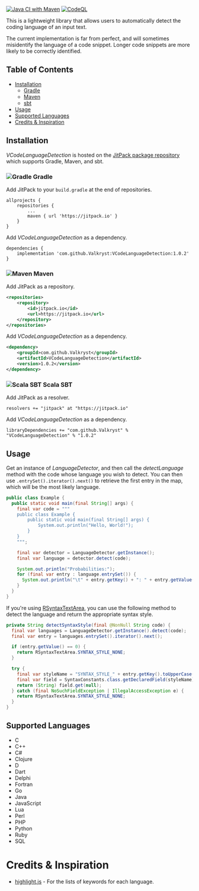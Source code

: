 [![Java CI with Maven](https://github.com/Valkryst/VCodeLanguageDetection/actions/workflows/maven.yml/badge.svg)](https://github.com/Valkryst/VCodeLanguageDetection/actions/workflows/maven.yml)
[![CodeQL](https://github.com/Valkryst/VCodeLanguageDetection/actions/workflows/codeql.yml/badge.svg)](https://github.com/Valkryst/VCodeLanguageDetection/actions/workflows/codeql.yml)

This is a lightweight library that allows users to automatically detect the coding language of an
input text.

The current implementation is far from perfect, and will sometimes misidentify the language of a code snippet. Longer
code snippets are more likely to be correctly identified.

## Table of Contents

* [Installation](https://github.com/Valkryst/VCodeLanguageDetection#installation)
    * [Gradle](https://github.com/Valkryst/VCodeLanguageDetection#-gradle)
    * [Maven](https://github.com/Valkryst/VCodeLanguageDetection#-maven)
    * [sbt](https://github.com/Valkryst/VCodeLanguageDetection#-scala-sbt)
* [Usage](https://github.com/Valkryst/VCodeLanguageDetection#usage)
* [Supported Languages](https://github.com/Valkryst/VCodeLanguageDetection#supported-languages)
* [Credits & Inspiration](https://github.com/Valkryst/VCodeLanguageDetection#credits--inspiration)

## Installation

_VCodeLanguageDetection_ is hosted on the
[JitPack package repository](https://jitpack.io/#Valkryst/VCodeLanguageDetection) which supports Gradle, Maven,
and sbt.

### ![Gradle](https://i.imgur.com/qtc6bXq.png?1) Gradle

Add JitPack to your `build.gradle` at the end of repositories.

```
allprojects {
	repositories {
		...
		maven { url 'https://jitpack.io' }
	}
}
```

Add _VCodeLanguageDetection_ as a dependency.

```
dependencies {
	implementation 'com.github.Valkryst:VCodeLanguageDetection:1.0.2'
}
```

### ![Maven](https://i.imgur.com/2TZzobp.png?1) Maven

Add JitPack as a repository.

``` xml
<repositories>
    <repository>
        <id>jitpack.io</id>
        <url>https://jitpack.io</url>
    </repository>
</repositories>
```

Add _VCodeLanguageDetection_ as a dependency.

```xml
<dependency>
    <groupId>com.github.Valkryst</groupId>
    <artifactId>VCodeLanguageDetection</artifactId>
    <version>1.0.2</version>
</dependency>
```

### ![Scala SBT](https://i.imgur.com/Nqv3mVd.png?1) Scala SBT

Add JitPack as a resolver.

```
resolvers += "jitpack" at "https://jitpack.io"
```

Add _VCodeLanguageDetection_ as a dependency.

```
libraryDependencies += "com.github.Valkryst" % "VCodeLanguageDetection" % "1.0.2"
```

## Usage

Get an instance of _LanguageDetector_, and then call the _detectLanguage_ method with the code whose language you wish
to detect. You can then use `.entrySet().iterator().next()` to retrieve the first entry in the map, which will be the
most likely language.

```java
public class Example {
  public static void main(final String[] args) {
    final var code = """
    public class Example {
        public static void main(final String[] args) {
            System.out.println("Hello, World!");
        }
    }
    """;

    final var detector = LanguageDetector.getInstance();
    final var language = detector.detect(code);

    System.out.println("Probabilities:");
    for (final var entry : language.entrySet()) {
      System.out.println("\t" + entry.getKey() + ": " + entry.getValue());
    }
  }
}
```

If you're using [RSyntaxTextArea](https://github.com/bobbylight/RSyntaxTextArea), you can use the following method to
detect the language and return the appropriate syntax style.

```java 
private String detectSyntaxStyle(final @NonNull String code) {
  final var languages = LanguageDetector.getInstance().detect(code);
  final var entry = languages.entrySet().iterator().next();

  if (entry.getValue() == 0) {
    return RSyntaxTextArea.SYNTAX_STYLE_NONE;
  }

  try {
    final var styleName = "SYNTAX_STYLE_" + entry.getKey().toUpperCase();
    final var field = SyntaxConstants.class.getDeclaredField(styleName);
    return (String) field.get(null);
  } catch (final NoSuchFieldException | IllegalAccessException e) {
    return RSyntaxTextArea.SYNTAX_STYLE_NONE;
  }
}
```

## Supported Languages

* C
* C++
* C#
* Clojure
* D
* Dart
* Delphi
* Fortran
* Go
* Java
* JavaScript
* Lua
* Perl
* PHP
* Python
* Ruby
* SQL

# Credits & Inspiration

* [highlight.js](https://github.com/highlightjs/highlight.js) - For the lists of keywords for each language.